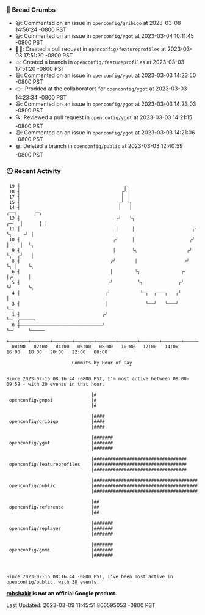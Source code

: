 ### 🍞 Bread Crumbs

 * 😃: Commented on an issue in `openconfig/gribigo` at 2023-03-08 14:56:24 -0800 PST
 * 😃: Commented on an issue in `openconfig/ygot` at 2023-03-04 10:11:45 -0800 PST
 * ✍🏼: Created a pull request in `openconfig/featureprofiles` at 2023-03-03 17:51:20 -0800 PST
 * 💥: Created a branch in `openconfig/featureprofiles` at 2023-03-03 17:51:20 -0800 PST
 * 😃: Commented on an issue in `openconfig/ygot` at 2023-03-03 14:23:50 -0800 PST
 * 👉: Prodded at the collaborators for `openconfig/ygot` at 2023-03-03 14:23:34 -0800 PST
 * 😃: Commented on an issue in `openconfig/ygot` at 2023-03-03 14:23:03 -0800 PST
 * 🔍: Reviewed a pull request in  `openconfig/ygot` at 2023-03-03 14:21:15 -0800 PST
 * 😃: Commented on an issue in `openconfig/ygot` at 2023-03-03 14:21:06 -0800 PST
 * 🗑: Deleted a branch in `openconfig/public` at 2023-03-03 12:40:59 -0800 PST

### 🕘 Recent Activity
```
 19 ┼                                      ╭╮
 18 ┤                                     ╭╯│
 17 ┤                                     │ │
 15 ┤                                    ╭╯ ╰╮
 14 ┤                                    │   │                         ╭──╮      ╭─╮
 13 ┤                                   ╭╯   ╰╮                      ╭─╯  │      │ │
 11 ┤                                   │     │                     ╭╯    ╰╮    ╭╯ │
 10 ┤                                  ╭╯     │                    ╭╯      │    │  ╰╮
  9 ┤                                  │      ╰╮                  ╭╯       ╰╮  ╭╯   │
  8 ┤                                 ╭╯       │                 ╭╯         ╰╮ │    ╰╮
  6 ┤                                 │        ╰╮               ╭╯           │╭╯     │
  5 ┤                                ╭╯         ╰╮             ╭╯            ╰╯      ╰╮
  4 ┤                               ╭╯           ╰─╮  ╭───╮   ╭╯                      │
  3 ┤                               │              ╰──╯   ╰───╯                       ╰─╮
  1 ┤                              ╭╯                                                   ╰─╮ ╭─────╮
  0 ┼──────────────────────────────╯                                                      ╰─╯     ╰─────
    +───────+───────+───────+───────+───────+───────+───────+───────+───────+───────+───────+───────+────
  00:00   02:00   04:00   06:00   08:00   10:00   12:00   14:00   16:00   18:00   20:00   22:00   00:00   

						Commits by Hour of Day


Since 2023-02-15 08:16:44 -0800 PST, I'm most active between 09:00-09:59 - with 20 events in that hour.

```



```
                               |#
 openconfig/gnpsi              |#
                               |#

                               |####
 openconfig/gribigo            |####
                               |####

                               |#######
 openconfig/ygot               |#######
                               |#######

                               |##################################
 openconfig/featureprofiles    |##################################
                               |##################################

                               |######################################
 openconfig/public             |######################################
                               |######################################

                               |##
 openconfig/reference          |##
                               |##

                               |#######
 openconfig/replayer           |#######
                               |#######

                               |#######
 openconfig/gnmi               |#######
                               |#######



Since 2023-02-15 08:16:44 -0800 PST, I've been most active in openconfig/public, with 38 events.

```
**[robshakir](mailto:robjs@google.com) is not an official Google product.**  


Last Updated: 2023-03-09 11:45:51.866595053 -0800 PST
